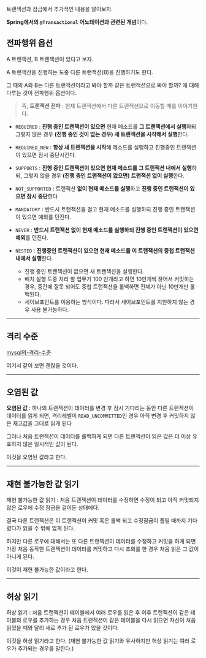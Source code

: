 트랜잭션과 잠금에서 추가적인 내용을 알아보자.

**Spring에서의 `@Transactional` 어노테이션과 관련된 개념**이다.

## 전파행위 옵션
A 트랜잭션, B 트랜잭션이 있다고 보자.

A 트랜잭션을 진행하는 도중 다른 트랜잭션(B)을 진행하기도 한다.

그 때의 A와 B는 다른 트랜잭션이라고 봐야 할까 같은 트랜잭션으로 봐야 할까? 에 대해 다루는 것이 전파행위 옵션이다.

> 즉, **트랜잭션 전파** : 현재 트랜잭션에서 다른 트랜잭션으로 이동할 때를 이야기한다.

- `REQUIRED` : **진행 중인 트랜잭션이 있으면** 현재 메소드를 **그 트랜잭션에서 실행**하되 그렇지 않은 경우 **(진행 중인 것이 없는 경우) 새 트랜잭션을 시작해서 실행**한다.

- `REQUIRED_NEW` : **항상 새 트랜잭션을 시작**해 메소드를 실행하고 진행중인 트랜잭션이 있으면 잠시 중단시킨다.
- `SUPPORTS` : **진행 중인 트랜잭션이 있으면 현재 메소드를 그 트랜잭션 내에서 실행**하되, 그렇지 않을 경우 **(진행 중인 트랜잭션이 없으면) 트랜잭션 없이 실행**한다.
- `NOT_SUPPORTED` : 트랜잭션 **없이 현재 메소드를 실행**하고 **진행 중인 트랜잭션이 있으면 잠시 중단**한다
- `MANDATORY` : 반드시 트랜잭션을 걸고 현재 메소드를 실행하되 진행 중인 트랜잭션이 있으면 예외를 던진다.
- `NEVER` : **반드시 트랜잭션 없이 현재 메소드를 실행하되 진행 중인 트랜잭션이 있으면 예외**를 던진다.
- `NESTED` : **진행중인 트랜잭션이 있으면 현재 메소드를 이 트랜잭션의 중첩 트랜잭션 내에서 실행**한다. 
  - 진행 중인 트랜잭션이 없으면 새 트랜잭션을 실행한다.
  - 배치 실행 도중 처리 할 업무가 100 만개라고 하면 10만개씩 끊어서 커밋하는 경우, 중간에 잘못 되어도 중첩 트랜잭션을 롤백하면 전체가 아닌 10만개만 롤백된다.
  - 세이브포인트를 이용하는 방식이다. 따라서 세이브포인트를 지원하지 않는 경우 사용 불가능하다.

---
## 격리 수준
[mysql의-격리-수준](https://velog.io/@jojehuni_9759/SQL-트랜잭션과-잠금#mysql의-격리-수준 )

여기서 같이 보면 괜찮을 것이다.

---
## 오염된 값
**오염된 값** : 하나의 트랜젝션이 데이터를 변경 후 잠시 기다리는 동안 다른 트랜젝션이 데이터를 읽게 되면, 격리레벨이 `READ_UNCOMMITTED`인 경우 아직 변경 후 커밋하지 않은 재고값을 그대로 읽게 된다

그러나 처음 트랜젝션이 데이터를 롤백하게 되면 다른 트랜젝션이 읽은 값은 더 이상 유효하지 않은 일시적인 값이 된다. 

이것을 오염된 값라고 한다.

---
## 재현 불가능한 값 읽기
재현 불가능한 값 읽기 : 처음 트랜젝션이 데이터를 수정하면 수정이 되고 아직 커밋되지 않은 로우에 수정 잠금을 걸어둔 상태에다. 

결국 다른 트랜젝션은 이 트랜젝션이 커밋 혹은 롤백 되고 수정잠금이 풀릴 때까지 기다렸다가 읽을 수 밖에 없게 된다. 

하지만 다른 로우에 대해서는 또 다른 트랜젝션이 데이터를 수정하고 커밋을 하게 되면 가장 처음 동작한 트랜젝션이 데이터를 커밋하고 다시 조회를 한 경우 처음 읽은 그 값이 아니게 된다. 

이것이 재현 불가능한 값이라고 한다.

---
## 허상 읽기
허상 읽기 : 처음 트랜젝션이 테이블에서 여러 로우를 읽은 후 이후 트랜젝션이 같은 테이블의 로우를 추가하는 경우 처음 트랜젝션이 같은 테이블을 다시 읽으면 자신이 처음 읽었을 때와 달리 새로 추가 된 로우가 있을 것이다. 

이것을 허상 읽기라고 한다. (재현 불가능한 값 읽기와 유사하지만 허상 읽기는 여러 로우가 추가되는 경우를 말한다.)
